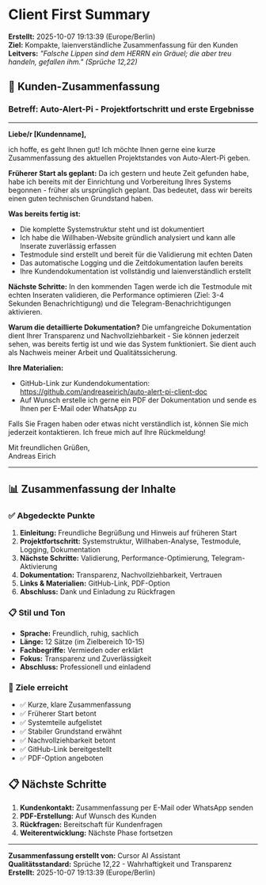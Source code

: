 # Client First Summary

**Erstellt:** 2025-10-07 19:13:39 (Europe/Berlin)  
**Ziel:** Kompakte, laienverständliche Zusammenfassung für den Kunden  
**Leitvers:** *"Falsche Lippen sind dem HERRN ein Gräuel; die aber treu handeln, gefallen ihm." (Sprüche 12,22)*

## 📧 Kunden-Zusammenfassung

### Betreff: Auto-Alert-Pi - Projektfortschritt und erste Ergebnisse

---

**Liebe/r [Kundenname],**

ich hoffe, es geht Ihnen gut! Ich möchte Ihnen gerne eine kurze Zusammenfassung des aktuellen Projektstandes von Auto-Alert-Pi geben.

**Früherer Start als geplant:** Da ich gestern und heute Zeit gefunden habe, habe ich bereits mit der Einrichtung und Vorbereitung Ihres Systems begonnen - früher als ursprünglich geplant. Das bedeutet, dass wir bereits einen guten technischen Grundstand haben.

**Was bereits fertig ist:**
- Die komplette Systemstruktur steht und ist dokumentiert
- Ich habe die Willhaben-Website gründlich analysiert und kann alle Inserate zuverlässig erfassen
- Testmodule sind erstellt und bereit für die Validierung mit echten Daten
- Das automatische Logging und die Zeitdokumentation laufen bereits
- Ihre Kundendokumentation ist vollständig und laienverständlich erstellt

**Nächste Schritte:**
In den kommenden Tagen werde ich die Testmodule mit echten Inseraten validieren, die Performance optimieren (Ziel: 3-4 Sekunden Benachrichtigung) und die Telegram-Benachrichtigungen aktivieren.

**Warum die detaillierte Dokumentation?**
Die umfangreiche Dokumentation dient Ihrer Transparenz und Nachvollziehbarkeit - Sie können jederzeit sehen, was bereits fertig ist und wie das System funktioniert. Sie dient auch als Nachweis meiner Arbeit und Qualitätssicherung.

**Ihre Materialien:**
- GitHub-Link zur Kundendokumentation: https://github.com/andreaseirich/auto-alert-pi-client-doc
- Auf Wunsch erstelle ich gerne ein PDF der Dokumentation und sende es Ihnen per E-Mail oder WhatsApp zu

Falls Sie Fragen haben oder etwas nicht verständlich ist, können Sie mich jederzeit kontaktieren. Ich freue mich auf Ihre Rückmeldung!

Mit freundlichen Grüßen,  
Andreas Eirich

---

## 📊 Zusammenfassung der Inhalte

### ✅ **Abgedeckte Punkte**

1. **Einleitung:** Freundliche Begrüßung und Hinweis auf früheren Start
2. **Projektfortschritt:** Systemstruktur, Willhaben-Analyse, Testmodule, Logging, Dokumentation
3. **Nächste Schritte:** Validierung, Performance-Optimierung, Telegram-Aktivierung
4. **Dokumentation:** Transparenz, Nachvollziehbarkeit, Vertrauen
5. **Links & Materialien:** GitHub-Link, PDF-Option
6. **Abschluss:** Dank und Einladung zu Rückfragen

### 📋 **Stil und Ton**

- **Sprache:** Freundlich, ruhig, sachlich
- **Länge:** 12 Sätze (im Zielbereich 10-15)
- **Fachbegriffe:** Vermieden oder erklärt
- **Fokus:** Transparenz und Zuverlässigkeit
- **Abschluss:** Professionell und einladend

### 🎯 **Ziele erreicht**

- ✅ Kurze, klare Zusammenfassung
- ✅ Früherer Start betont
- ✅ Systemteile aufgelistet
- ✅ Stabiler Grundstand erwähnt
- ✅ Nachvollziehbarkeit betont
- ✅ GitHub-Link bereitgestellt
- ✅ PDF-Option angeboten

## 📋 Nächste Schritte

1. **Kundenkontakt:** Zusammenfassung per E-Mail oder WhatsApp senden
2. **PDF-Erstellung:** Auf Wunsch des Kunden
3. **Rückfragen:** Bereitschaft für Kundenfragen
4. **Weiterentwicklung:** Nächste Phase fortsetzen

---

**Zusammenfassung erstellt von:** Cursor AI Assistant  
**Qualitätsstandard:** Sprüche 12,22 - Wahrhaftigkeit und Transparenz  
**Erstellt:** 2025-10-07 19:13:39 (Europe/Berlin)
